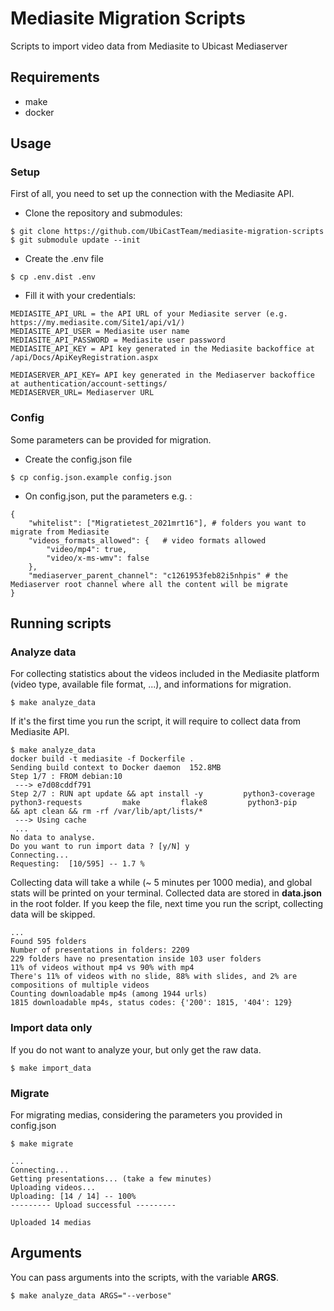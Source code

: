 # Mediasite Migration Scripts

Scripts to import video data from Mediasite to Ubicast Mediaserver

## Requirements

* make
* docker

## Usage

### Setup

First of all, you need to set up the connection with the Mediasite API.

- Clone the repository and submodules:

```
$ git clone https://github.com/UbiCastTeam/mediasite-migration-scripts
$ git submodule update --init
```

- Create the .env file

`$ cp .env.dist .env`

- Fill it with your credentials:

```
MEDIASITE_API_URL = the API URL of your Mediasite server (e.g. https://my.mediasite.com/Site1/api/v1/)
MEDIASITE_API_USER = Mediasite user name
MEDIASITE_API_PASSWORD = Mediasite user password
MEDIASITE_API_KEY = API key generated in the Mediasite backoffice at /api/Docs/ApiKeyRegistration.aspx

MEDIASERVER_API_KEY= API key generated in the Mediaserver backoffice at authentication/account-settings/
MEDIASERVER_URL= Mediaserver URL
```
### Config
Some parameters can be provided for migration.

- Create the config.json file

`$ cp config.json.example config.json`

- On config.json, put the parameters e.g. :

```
{
    "whitelist": ["Migratietest_2021mrt16"], # folders you want to migrate from Mediasite
    "videos_formats_allowed": {   # video formats allowed
        "video/mp4": true,
        "video/x-ms-wmv": false
    },
    "mediaserver_parent_channel": "c1261953feb82i5nhpis" # the Mediaserver root channel where all the content will be migrate
}
```

## Running scripts
### Analyze data
For collecting statistics about the videos included in the  Mediasite platform (video type, available file format, ...), and informations for migration.

`$ make analyze_data`

If it's the first time you run the script, it will require to collect data from Mediasite API.  
```
$ make analyze_data 
docker build -t mediasite -f Dockerfile .
Sending build context to Docker daemon  152.8MB
Step 1/7 : FROM debian:10
 ---> e7d08cddf791
Step 2/7 : RUN apt update && apt install -y         python3-coverage         python3-requests         make         flake8         python3-pip     && apt clean && rm -rf /var/lib/apt/lists/*
 ---> Using cache
 ...
No data to analyse.
Do you want to run import data ? [y/N] y
Connecting...
Requesting:  [10/595] -- 1.7 %

```

Collecting data will take a while (~ 5 minutes per 1000 media), and global stats will be printed on your terminal. Collected data are stored in **data.json** in the root folder. If you keep the file, next time you run the script, collecting data will be skipped.

```
...
Found 595 folders
Number of presentations in folders: 2209
229 folders have no presentation inside 103 user folders
11% of videos without mp4 vs 90% with mp4
There's 11% of videos with no slide, 88% with slides, and 2% are compositions of multiple videos
Counting downloadable mp4s (among 1944 urls)
1815 downloadable mp4s, status codes: {'200': 1815, '404': 129}
```

### Import data only
If you do not want to analyze your, but only get the raw data. 

`$ make import_data`

### Migrate

For migrating medias, considering the parameters you provided in config.json

`$ make migrate`

```
...
Connecting...
Getting presentations... (take a few minutes)
Uploading videos...
Uploading: [14 / 14] -- 100%                      
--------- Upload successful ---------
 
Uploaded 14 medias

```

## Arguments
You can pass arguments into the scripts, with the variable **ARGS**.

```
$ make analyze_data ARGS="--verbose"
```

 
